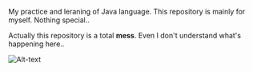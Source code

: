 My practice and leraning of Java language. This repository is mainly for myself. Nothing special.. 

Actually this repository is a total **mess**. Even I don't understand what's happening here..

![Alt-text](https://sun9-58.userapi.com/impg/c858224/v858224475/1428b7/uiTpZDAr8Sg.jpg?size=1208x866&quality=96&proxy=1&sign=c189479da23446b2f526734d156d9b66&type=album)


